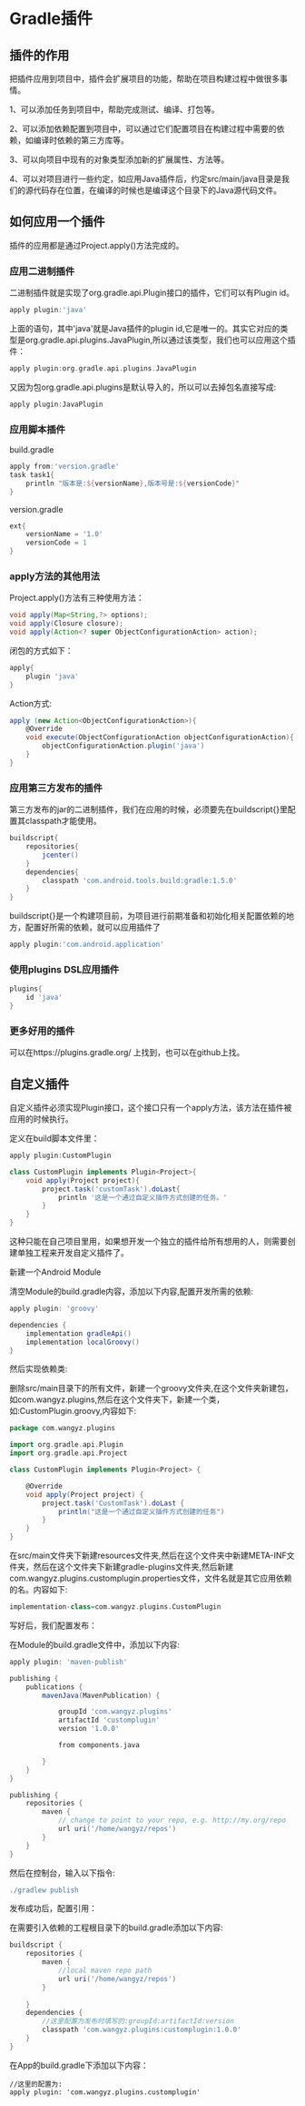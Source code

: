 # Gradle插件

## 插件的作用

把插件应用到项目中，插件会扩展项目的功能，帮助在项目构建过程中做很多事情。

1、可以添加任务到项目中，帮助完成测试、编译、打包等。

2、可以添加依赖配置到项目中，可以通过它们配置项目在构建过程中需要的依赖，如编译时依赖的第三方库等。

3、可以向项目中现有的对象类型添加新的扩展属性、方法等。

4、可以对项目进行一些约定，如应用Java插件后，约定src/main/java目录是我们的源代码存在位置，在编译的时候也是编译这个目录下的Java源代码文件。

## 如何应用一个插件

插件的应用都是通过Project.apply()方法完成的。

### 应用二进制插件

二进制插件就是实现了org.gradle.api.Plugin接口的插件，它们可以有Plugin id。

```gradle
apply plugin:'java'
```

上面的语句，其中'java'就是Java插件的plugin id,它是唯一的。其实它对应的类型是org.gradle.api.plugins.JavaPlugin,所以通过该类型，我们也可以应用这个插件：

```gradle
apply plugin:org.gradle.api.plugins.JavaPlugin
```

又因为包org.gradle.api.plugins是默认导入的，所以可以去掉包名直接写成:

```gradle
apply plugin:JavaPlugin
```

### 应用脚本插件

build.gradle

```gradle
apply from:'version.gradle'
task task1{
    println "版本是:${versionName},版本号是:${versionCode}"
}
```

version.gradle

```gradle
ext{
    versionName = '1.0'
    versionCode = 1
}
```

### apply方法的其他用法

Project.apply()方法有三种使用方法：

```gradle
void apply(Map<String,?> options);
void apply(Closure closure);
void apply(Action<? super ObjectConfigurationAction> action);
```

闭包的方式如下：

```gradle
apply{
    plugin 'java'
}
```

Action方式:

```gradle
apply (new Action<ObjectConfigurationAction>){
    @Override
    void execute(ObjectConfigurationAction objectConfigurationAction){
        objectConfigurationAction.plugin('java')
    }
}
```

### 应用第三方发布的插件

第三方发布的jar的二进制插件，我们在应用的时候，必须要先在buildscript{}里配置其classpath才能使用。

```gradle
buildscript{
    repositories{
        jcenter()
    }
    dependencies{
        classpath 'com.android.tools.build:gradle:1.5.0'
    }
}
```

buildscript{}是一个构建项目前，为项目进行前期准备和初始化相关配置依赖的地方，配置好所需的依赖，就可以应用插件了

```gradle
apply plugin:'com.android.application'
```


### 使用plugins DSL应用插件

```gradle
plugins{
    id 'java'
}
```

### 更多好用的插件

可以在https://plugins.gradle.org/ 上找到，也可以在github上找。

## 自定义插件

自定义插件必须实现Plugin接口，这个接口只有一个apply方法，该方法在插件被应用的时候执行。

定义在build脚本文件里：

```gradle
apply plugin:CustomPlugin

class CustomPlugin implements Plugin<Project>{
    void apply(Project project){
        project.task('customTask').doLast{
            println '这是一个通过自定义插件方式创建的任务。'
        }
    }
}
```

这种只能在自己项目里用，如果想开发一个独立的插件给所有想用的人，则需要创建单独工程来开发自定义插件了。

新建一个Android Module

清空Module的build.gradle内容，添加以下内容,配置开发所需的依赖:

```gradle
apply plugin: 'groovy'

dependencies {
    implementation gradleApi()
    implementation localGroovy()
}
```

然后实现依赖类:

删除src/main目录下的所有文件，新建一个groovy文件夹,在这个文件夹新建包，如com.wangyz.plugins,然后在这个文件夹下，新建一个类，如:CustomPlugin.groovy,内容如下:

```groovy
package com.wangyz.plugins

import org.gradle.api.Plugin
import org.gradle.api.Project

class CustomPlugin implements Plugin<Project> {

    @Override
    void apply(Project project) {
        project.task('CustomTask').doLast {
            println("这是一个通过自定义插件方式创建的任务")
        }
    }
}
```

在src/main文件夹下新建resources文件夹,然后在这个文件夹中新建META-INF文件夹，然后在这个文件夹下新建gradle-plugins文件夹,然后新建com.wangyz.plugins.customplugin.properties文件，文件名就是其它应用依赖的名。内容如下:

```gradle
implementation-class=com.wangyz.plugins.CustomPlugin
```

写好后，我们配置发布：

在Module的build.gradle文件中，添加以下内容:

```gradle
apply plugin: 'maven-publish'

publishing {
    publications {
        mavenJava(MavenPublication) {

            groupId 'com.wangyz.plugins'
            artifactId 'customplugin'
            version '1.0.0'

            from components.java

        }
    }
}

publishing {
    repositories {
        maven {
            // change to point to your repo, e.g. http://my.org/repo
            url uri('/home/wangyz/repos')
        }
    }
}
```

然后在控制台，输入以下指令:

```gradle
./gradlew publish
```

发布成功后，配置引用：

在需要引入依赖的工程根目录下的build.gradle添加以下内容:

```gradle
buildscript {
    repositories {
        maven {
            //local maven repo path
            url uri('/home/wangyz/repos')
        }
        
    }
    dependencies {
        //这里配置为发布时填写的:groupId:artifactId:version
        classpath 'com.wangyz.plugins:customplugin:1.0.0'
    }
}
```

在App的build.gradle下添加以下内容：

```gradle为properties的文件名
//这里的配置为:
apply plugin: 'com.wangyz.plugins.customplugin'
```